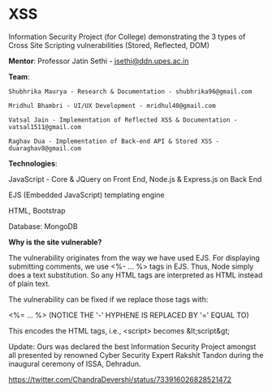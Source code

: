 # XSS
Information Security Project (for College) demonstrating the 3 types of Cross Site Scripting vulnerabilities (Stored, Reflected, DOM)

**Mentor**: Professor Jatin Sethi - jsethi@ddn.upes.ac.in

**Team**:

    Shubhrika Maurya - Research & Documentation - shubhrika96@gmail.com
    
    Mridhul Bhambri - UI/UX Development - mridhul40@gmail.com
    
    Vatsal Jain - Implementation of Reflected XSS & Documentation - vatsal1511@gmail.com
    
    Raghav Dua - Implementation of Back-end API & Stored XSS - duaraghav8@gmail.com
    
**Technologies**:

  JavaScript - Core & JQuery on Front End, Node.js & Express.js on Back End
  
  EJS (Embedded JavaScript) templating engine
  
  HTML, Bootstrap
  
  Database: MongoDB
  
  
**Why is the site vulnerable?**

The vulnerability originates from the way we have used EJS.
For displaying submitting comments, we use <%- ... %> tags in EJS. Thus, Node simply does a text substitution. So any HTML tags are interpreted as HTML instead of plain text.

The vulnerability can be fixed if we replace those tags with:

<%= ... %>  (NOTICE THE '-' HYPHENE IS REPLACED BY '=' EQUAL TO)

This encodes the HTML tags, i.e., \<script\> becomes \&lt;script\&gt;


Update: Ours was declared the best Information Security Project amongst all presented by renowned Cyber Security Expert Rakshit Tandon during the inaugural ceremony of ISSA, Dehradun.

https://twitter.com/ChandraDevershi/status/733916026828521472
